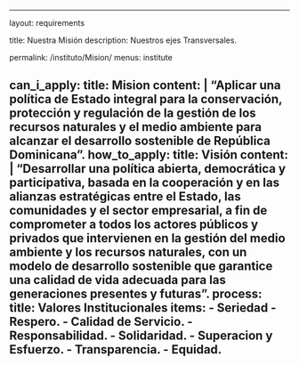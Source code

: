 ---
layout: requirements

title: Nuestra Misión
description: Nuestros ejes Transversales.

permalink: /instituto/Mision/
menus: institute

can_i_apply:
  title: Mision
  content: |
   “Aplicar una política de Estado integral para la conservación, protección y
regulación de la gestión de los recursos naturales y el medio ambiente para
alcanzar el desarrollo sostenible de República Dominicana”.
how_to_apply:
  title: Visión
  content: |
    “Desarrollar una política abierta, democrática y participativa, basada en la cooperación y en las alianzas estratégicas entre el Estado, las comunidades y el sector empresarial, a fin de comprometer a todos los actores públicos y privados que intervienen en la gestión del medio ambiente y los recursos naturales, con un modelo de desarrollo sostenible que garantice una calidad de vida adecuada para las generaciones presentes y futuras”.
process:
  title: Valores Institucionales
  items:
    - Seriedad
    - Respero.
    - Calidad de Servicio.
    - Responsabilidad.
    - Solidaridad.
    - Superacion y Esfuerzo.
    - Transparencia.
    - Equidad.
 ---
